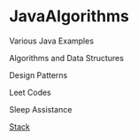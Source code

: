 # JavaAlgorithms
Various Java Examples

Algorithms and Data Structures

Design Patterns

Leet Codes

Sleep Assistance

[Stack](https://github.com/jrathgeber/JavaAlgorithms/blob/master/src/main/java/Structures/MyStack.java)
